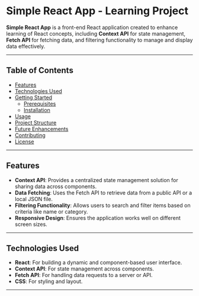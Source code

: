 # **Simple React App - Learning Project**

**Simple React App** is a front-end React application created to enhance learning of React concepts, including **Context API** for state management, **Fetch API** for fetching data, and filtering functionality to manage and display data effectively.

---

## **Table of Contents**
- [Features](#features)
- [Technologies Used](#technologies-used)
- [Getting Started](#getting-started)
  - [Prerequisites](#prerequisites)
  - [Installation](#installation)
- [Usage](#usage)
- [Project Structure](#project-structure)
- [Future Enhancements](#future-enhancements)
- [Contributing](#contributing)
- [License](#license)

---

## **Features**
- **Context API**: Provides a centralized state management solution for sharing data across components.
- **Data Fetching**: Uses the Fetch API to retrieve data from a public API or a local JSON file.
- **Filtering Functionality**: Allows users to search and filter items based on criteria like name or category.
- **Responsive Design**: Ensures the application works well on different screen sizes.

---

## **Technologies Used**
- **React**: For building a dynamic and component-based user interface.
- **Context API**: For state management across components.
- **Fetch API**: For handling data requests to a server or API.
- **CSS**: For styling and layout.

---


